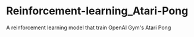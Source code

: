 # Reinforcement-learning_Atari-Pong
A reinforcement learning model that train OpenAI Gym's Atari Pong
